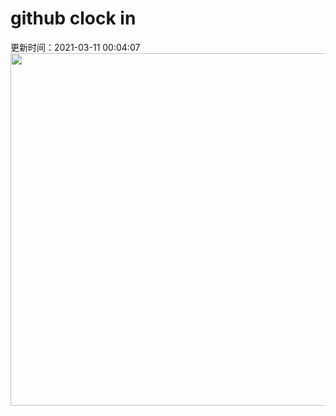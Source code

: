 # github clock in
更新时间：2021-03-11 00:04:07
 <img style="-webkit-user-select: none;margin: auto;cursor: zoom-in;" src="https://cn.bing.com/th?id=OHR.CapePerpetua_ZH-CN4150223705_1920x1080.jpg&rf=LaDigue_1920x1080.jpg&pid=hp" width="1004" height="564"> 